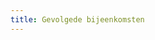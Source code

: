 ```yaml
---
title: Gevolgede bijeenkomsten
---
```



<link-container>
<link-button link='{"name": "Welke licentie heb ik nodig?","url": "/licenties/licentie-tool"}'></link-button>
<link-button link='{"name": "Licentie aanvragen","url": "/licenties/licentie-aanvragen"}'></link-button>
</link-container>

